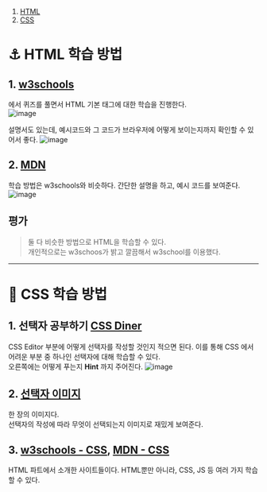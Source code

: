 1. [HTML](https://github.com/thdqudgns/TIL-Today-I-Learned/tree/main/AgainTIL/FrontEnd#-html-%ED%95%99%EC%8A%B5-%EB%B0%A9%EB%B2%95)
2. [CSS](https://github.com/thdqudgns/TIL-Today-I-Learned/tree/main/AgainTIL/FrontEnd#-css-%ED%95%99%EC%8A%B5-%EB%B0%A9%EB%B2%95)

# ⚓ HTML 학습 방법

## 1. [w3schools](https://www.w3schools.com/html/exercise.asp?filename=exercise_html_attributes1) 
에서 퀴즈를 풀면서 HTML 기본 태그에 대한 학습을 진행한다.   
![image](https://user-images.githubusercontent.com/92148521/223776247-e52139b2-14d8-43d3-94c7-3ae3f0af79b4.png)   
   
설명서도 있는데, 예시코드와 그 코드가 브라우저에 어떻게 보이는지까지 확인할 수 있어서 좋다.
![image](https://user-images.githubusercontent.com/92148521/223776142-02c19dc9-8334-4a00-a3a6-dbb416bd68da.png)


## 2. [MDN](https://developer.mozilla.org/ko/docs/Web/HTML)
학습 방법은 w3schools와 비슷하다. 간단한 설명을 하고, 예시 코드를 보여준다.
![image](https://user-images.githubusercontent.com/92148521/223776861-8c0d35dd-7a6c-4bdc-9273-e3e85d0408f7.png)



## 평가
> 둘 다 비슷한 방법으로 HTML을 학습할 수 있다.   
개인적으로는 w3schoos가 밝고 깔끔해서 w3school를 이용했다.
   
   
---

   
# 🧮 CSS 학습 방법

## 1. 선택자 공부하기 [CSS Diner](https://flukeout.github.io/)
CSS Editor 부분에 어떻게 선택자를 작성할 것인지 적으면 된다. 이를 통해 CSS 에서 어려운 부분 중 하나인 선택자에 대해 학습할 수 있다.   
오른쪽에는 어떻게 푸는지 **Hint** 까지 주어진다.
![image](https://user-images.githubusercontent.com/92148521/223777811-4374ad00-e6e5-4e7f-8bc0-efb8a8a29387.png)

## 2. [선택자 이미지](https://specifishity.com/)
한 장의 이미지다.    
선택자의 작성에 따라 무엇이 선택되는지 이미지로 재밌게 보여준다.

## 3. [w3schools - CSS](https://www.w3schools.com/css/default.asp), [MDN - CSS](https://developer.mozilla.org/ko/docs/Web/CSS)
HTML 파트에서 소개한 사이트들이다. HTML뿐만 아니라, CSS, JS 등 여러 가지 학습할 수 있다.
